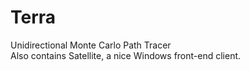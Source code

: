 # Terra 
Unidirectional Monte Carlo Path Tracer  
Also contains Satellite, a nice Windows front-end client.

